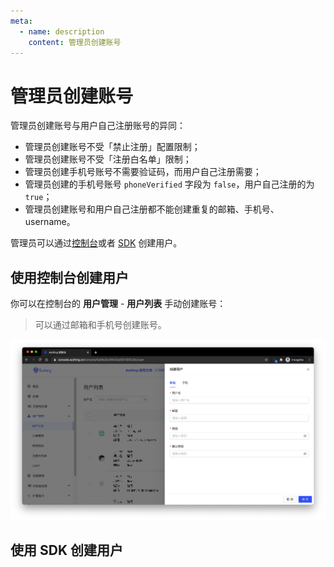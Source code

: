 ```yaml
---
meta:
  - name: description
    content: 管理员创建账号
---
```


# 管理员创建账号

<LastUpdated/>

管理员创建账号与用户自己注册账号的异同：
- 管理员创建账号不受「禁止注册」配置限制；
- 管理员创建账号不受「注册白名单」限制；
- 管理员创建手机号账号不需要验证码，而用户自己注册需要；
- 管理员创建的手机号账号 `phoneVerified` 字段为 `false`，用户自己注册的为 `true`；
- 管理员创建账号和用户自己注册都不能创建重复的邮箱、手机号、username。

管理员可以通过[控制台](#使用控制台创建用户)或者 [SDK](#使用-sdk-创建用户) 创建用户。

## 使用控制台创建用户

你可以在控制台的 **用户管理** - **用户列表** 手动创建账号：

> 可以通过邮箱和手机号创建账号。

![](../images/create-user-from-dashboard.jpg)

## 使用 SDK 创建用户

<StackSelector snippet="create-user" selectLabel="选择语言" :order="['java', 'javascript', 'python', 'csharp']"/>
